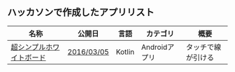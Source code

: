 ## ハッカソンで作成したアプリリスト

|名称|公開日|言語|カテゴリ|概要|
|---|---|---|---|---|
|[超シンプルホワイトボード](https://play.google.com/store/apps/details?id=com.app.gaddict.testapp001)|[2016/03/05](https://github.com/DreamHackers/hackathon/blob/master/practice/2016/hackathon12_0305.md)|Kotlin|Androidアプリ|タッチで線が引ける|
